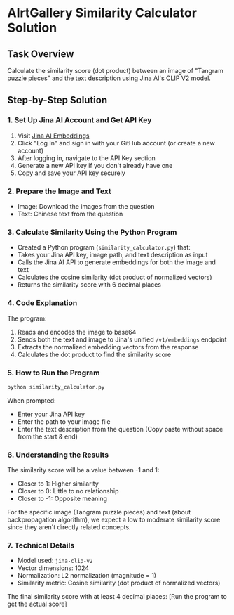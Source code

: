 # AIrtGallery Similarity Calculator Solution

## Task Overview
Calculate the similarity score (dot product) between an image of "Tangram puzzle pieces" and the text description using Jina AI's CLIP V2 model.

## Step-by-Step Solution

### 1. Set Up Jina AI Account and Get API Key
1. Visit [Jina AI Embeddings](https://jina.ai/embeddings/)
2. Click "Log In" and sign in with your GitHub account (or create a new account)
3. After logging in, navigate to the API Key section
4. Generate a new API key if you don't already have one
5. Copy and save your API key securely

### 2. Prepare the Image and Text
- Image: Download the images from the question
- Text: Chinese text from the question

### 3. Calculate Similarity Using the Python Program
- Created a Python program (`similarity_calculator.py`) that:
- Takes your Jina API key, image path, and text description as input
- Calls the Jina AI API to generate embeddings for both the image and text
- Calculates the cosine similarity (dot product of normalized vectors)
- Returns the similarity score with 6 decimal places

### 4. Code Explanation
The program:
1. Reads and encodes the image to base64
2. Sends both the text and image to Jina's unified `/v1/embeddings` endpoint
3. Extracts the normalized embedding vectors from the response
4. Calculates the dot product to find the similarity score

### 5. How to Run the Program
```bash
python similarity_calculator.py
```

When prompted:
- Enter your Jina API key
- Enter the path to your image file
- Enter the text description from the question (Copy paste without space from the start & end)

### 6. Understanding the Results
The similarity score will be a value between -1 and 1:
- Closer to 1: Higher similarity
- Closer to 0: Little to no relationship
- Closer to -1: Opposite meaning

For the specific image (Tangram puzzle pieces) and text (about backpropagation algorithm), we expect a low to moderate similarity score since they aren't directly related concepts.

### 7. Technical Details
- Model used: `jina-clip-v2`
- Vector dimensions: 1024
- Normalization: L2 normalization (magnitude = 1)
- Similarity metric: Cosine similarity (dot product of normalized vectors)

The final similarity score with at least 4 decimal places: [Run the program to get the actual score]
